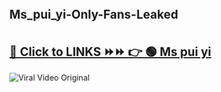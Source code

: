 
 ## Ms_pui_yi-Only-Fans-Leaked

# <h2><a href="https://clipsfans.com/Ms_pui_yi&ref=git">🔗 Click to LINKS ⏩⏩ 👉 🟢 Ms pui yi </a></h2>

<a href="https://clipsfans.com/Ms_pui_yi&ref=git" rel="nofollow" data-target="animated-image.originalLink"><img src="https://i.ibb.co.com/xMMVF88/686577567.gif" alt="Viral Video Original" style="max-width: 100%; display: inline-block;" data-target="animated-image.originalImage"></a>
